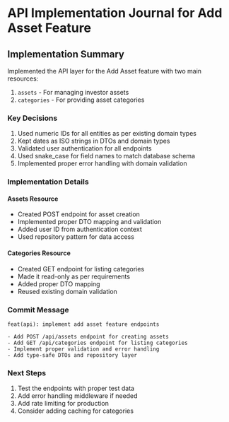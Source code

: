 # API Implementation Journal for Add Asset Feature

## Implementation Summary

Implemented the API layer for the Add Asset feature with two main resources:
1. `assets` - For managing investor assets
2. `categories` - For providing asset categories

### Key Decisions

1. Used numeric IDs for all entities as per existing domain types
2. Kept dates as ISO strings in DTOs and domain types
3. Validated user authentication for all endpoints
4. Used snake_case for field names to match database schema
5. Implemented proper error handling with domain validation

### Implementation Details

#### Assets Resource
- Created POST endpoint for asset creation
- Implemented proper DTO mapping and validation
- Added user ID from authentication context
- Used repository pattern for data access

#### Categories Resource
- Created GET endpoint for listing categories
- Made it read-only as per requirements
- Added proper DTO mapping
- Reused existing domain validation

### Commit Message

```
feat(api): implement add asset feature endpoints

- Add POST /api/assets endpoint for creating assets
- Add GET /api/categories endpoint for listing categories
- Implement proper validation and error handling
- Add type-safe DTOs and repository layer
```

### Next Steps

1. Test the endpoints with proper test data
2. Add error handling middleware if needed
3. Add rate limiting for production
4. Consider adding caching for categories 